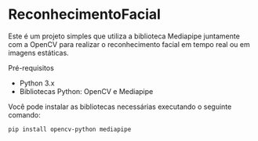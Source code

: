 # ReconhecimentoFacial

Este é um projeto simples que utiliza a biblioteca Mediapipe juntamente com a OpenCV para realizar o reconhecimento facial em tempo real ou em imagens estáticas.

Pré-requisitos

- Python 3.x
- Bibliotecas Python: OpenCV e Mediapipe

Você pode instalar as bibliotecas necessárias executando o seguinte comando:

```shell
pip install opencv-python mediapipe



